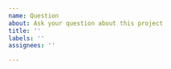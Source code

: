 ```yaml
---
name: Question
about: Ask your question about this project
title: ''
labels: ''
assignees: ''

---
```



